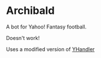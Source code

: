 Archibald
========

A bot for Yahoo! Fantasy football.

Doesn't work!

Uses a modified version of [YHandler](https://github.com/mleveck/YHandler)
